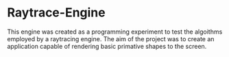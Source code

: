 # Raytrace-Engine

This engine was created as a programming experiment to test the algoithms employed by a raytracing engine. The aim of the project was to create an application capable of rendering basic primative shapes to the screen.
